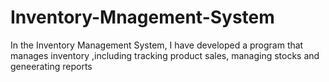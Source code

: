 # Inventory-Mnagement-System
In the Inventory Management System, I have developed a program that manages inventory ,including tracking product sales, managing stocks and geneerating reports
